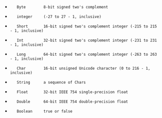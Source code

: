 -        Byte        8-bit signed two's complement
-        integer     (-27 to 27 - 1, inclusive)
-        Short       16-bit signed two's complement integer (-215 to 215 - 1, inclusive)
-        Int         32-bit signed two's complement integer (-231 to 231 - 1, inclusive)
-        Long        64-bit signed two's complement integer (-263 to 263 - 1, inclusive)
-        Char        16-bit unsigned Unicode character (0 to 216 - 1, inclusive)
-        String      a sequence of Chars
-        Float       32-bit IEEE 754 single-precision float
-        Double      64-bit IEEE 754 double-precision float
-        Boolean     true or false
